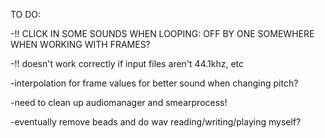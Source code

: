 
 
TO DO:

-!! CLICK IN SOME SOUNDS WHEN LOOPING: OFF BY ONE SOMEWHERE WHEN WORKING WITH FRAMES?

-!! doesn't work correctly if input files aren't 44.1khz, etc


-interpolation for frame values for better sound when changing pitch?


-need to clean up audiomanager and smearprocess!



-eventually remove beads and do wav reading/writing/playing myself?
